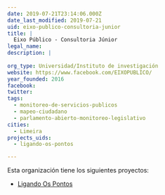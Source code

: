 ```yaml
---
date: 2019-07-21T23:14:06.000Z
date_last_modified: 2019-07-21
uid: eixo-publico-consultoria-junior
title: |
  Eixo Público - Consultoria Júnior
legal_name: 
description: |
  
org_type: Universidad/Instituto de investigación
website: https://www.facebook.com/EIXOPUBLICO/
year_founded: 2016
facebook: 
twitter: 
tags:
  - monitoreo-de-servicios-publicos
  - mapeo-ciudadano
  - parlamento-abierto-monitoreo-legislativo
cities: 
  - Limeira
projects_uids:
  - ligando-os-pontos

---
```


Esta organización tiene los siguientes proyectos:

- [Ligando Os Pontos](/proyectos/ligando-os-pontos)
